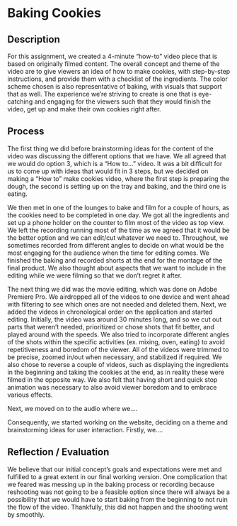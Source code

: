 # Baking Cookies

## Description
For this assignment, we created a 4-minute “how-to” video piece that is based on originally filmed content. The overall concept and theme of the video are to give viewers an idea of how to make cookies, with step-by-step instructions, and provide them with a checklist of the ingredients. The color scheme chosen is also representative of baking, with visuals that support that as well. The experience we’re striving to create is one that is eye-catching and engaging for the viewers such that they would finish the video, get up and make their own cookies right after. 

## Process
The first thing we did before brainstorming ideas for the content of the video was discussing the different options that we have. We all agreed that we would do option 3, which is a “How to...” video. It was a bit difficult for us to come up with ideas that would fit in 3 steps, but we decided on making a “How to” make cookies video, where the first step is preparing the dough, the second is setting up on the tray and baking, and the third one is eating. 

We then met in one of the lounges to bake and film for a couple of hours, as the cookies need to be completed in one day. We got all the ingredients and set up a phone holder on the counter to film most of the video as top view. We left the recording running most of the time as we agreed that it would be the better option and we can edit/cut whatever we need to. Throughout, we sometimes recorded from different angles to decide on what would be the most engaging for the audience when the time for editing comes. We finished the baking and recorded shorts at the end for the montage of the final product. We also thought about aspects that we want to include in the editing while we were filming so that we don’t regret it after. 

The next thing we did was the movie editing, which was done on Adobe Premiere Pro. We airdropped all of the videos to one device and went ahead with filtering to see which ones are not needed and deleted them. Next, we added the videos in chronological order on the application and started editing. Initially, the video was around 30 minutes long, and so we cut out parts that weren’t needed, prioritized or chose shots that fit better, and played around with the speeds. We also tried to incorporate different angles of the shots within the specific activities (ex. mixing, oven, eating) to avoid repetitiveness and boredom of the viewer. All of the videos were trimmed to be precise, zoomed in/out when necessary, and stabilized if required. We also chose to reverse a couple of videos, such as displaying the ingredients in the beginning and taking the cookies at the end, as in reality these were filmed in the opposite way. We also felt that having short and quick stop animation was necessary to also avoid viewer boredom and to embrace various effects. 

Next, we moved on to the audio where we…. 

Consequently, we started working on the website, deciding on a theme and brainstorming ideas for user interaction. Firstly, we….

## Reflection / Evaluation

We believe that our initial concept’s goals and expectations were met and fulfilled to a great extent in our final working version. One complication that we feared was messing up in the baking process or recording because reshooting was not going to be a feasible option since there will always be a possibility that we would have to start baking from the beginning to not ruin the flow of the video. Thankfully, this did not happen and the shooting went by smoothly. 
